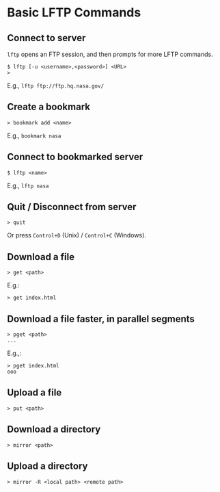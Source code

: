 # Basic LFTP Commands

## Connect to server

`lftp` opens an FTP session, and then prompts for more LFTP commands.

```
$ lftp [-u <username>,<password>] <URL>
>
```

E.g., `lftp ftp://ftp.hq.nasa.gov/`

## Create a bookmark

```
> bookmark add <name>
```

E.g., `bookmark nasa`

## Connect to bookmarked server

```
$ lftp <name>
```

E.g., `lftp nasa`

## Quit / Disconnect from server

```
> quit
```

Or press `Control+D` (Unix) / `Control+C` (Windows).

## Download a file

```
> get <path>
```

E.g.:

```
> get index.html
```

## Download a file faster, in parallel segments

```
> pget <path>
...
```

E.g.,:

```
> pget index.html
ooo
```

## Upload a file

```
> put <path>
```

## Download a directory

```
> mirror <path>
```

## Upload a directory

```
> mirror -R <local path> <remote path>
```